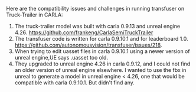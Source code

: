 Here are the compatibility issues and challenges in running transfuser on Truck-Trailer in CARLA:


1.  The truck-trailer model was built with carla 0.9.13 and unreal engine 4.26. https://github.com/frankeng/CarlaSemiTruckTrailer
2.  The transfuser code is written for carla 0.9.10.1 and for leaderboard 1.0. https://github.com/autonomousvision/transfuser/issues/218.
3.  When trying to edit uasset files in carla 0.9.10.1 using a newer version of unreal engine,UE says .uasset too old.  
4.  They upgraded to unreal engine 4.26 in carla 0.9.12, and I could not find an older version of unreal engine elsewhere. I wanted to use the fbx in unreal to generate a model in unreal engine < 4.26, one that would be compatible with carla 0.9.10.1. But didn't find any.



